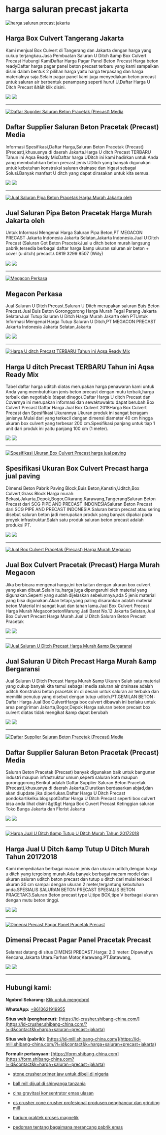# harga saluran precast jakarta

<a href="https://swt.shibang-china.com/?l=id&img&k=harga+saluran+precast+jakarta" target="_blank">![harga saluran precast jakarta](http://static.shibang-china.com/all-800x300/862.jpg)</a>

## Harga Box Culvert Tangerang Jakarta
Kami menjual Box Culvert di Tangerang dan Jakarta dengan harga yang cukup terjangkau.Jasa Pembuatan Saluran U Ditch &amp Box Culvert Precast Hubungi KamiDaftar Harga Pagar Panel Beton Precast Harga beton readyDaftar harga pagar panel beton precast terbaru yang kami sampaikan disini dalam bentuk 2 pilihan harga yaitu harga terpasang dan harga materialnya saja.Selain pagar panel kami juga menyediakan beton precast untuk saluran air berbentuk penampang seperti huruf U,Daftar Harga U Ditch Precast &lt&lt klik disini.


<a href="https://whatsapp.shibangsoft.com/WhatsApp.php" target="_blank" title="WhatsApp">![](http://static.shibang-china.com/icon/whatsapp.png)</a> <a href="https://swt.shibang-china.com/?l=id&icon&k=harga+saluran+precast+jakarta" target="_blank">![](http://static.shibang-china.com/icon/chat-id.png)</a>

---

<a href="https://swt.shibang-china.com/?l=id&img&k=harga+saluran+precast+jakarta" target="_blank">![Daftar Supplier Saluran Beton Pracetak (Precast) Media](http://static.shibang-china.com/all-800x300/1527.jpg)</a>

## Daftar Supplier Saluran Beton Pracetak (Precast) Media
Informasi Spesifikasi,Daftar Harga,Saluran Beton Pracetak (Precast) (Precast),khususnya di daerah Jakarta.Harga U ditch Precast TERBARU Tahun ini Aqsa Ready MixDaftar harga UDitch ini kami hadirkan untuk Anda yang membutuhkan beton precast jenis UDitch yang banyak digunakan untuk kebutuhan konstruksi saluran drainase dan irigasi sebagai Solusi.Banyak manfaat U ditch yang dapat dirasakan untuk kita semua.


<a href="https://whatsapp.shibangsoft.com/WhatsApp.php" target="_blank" title="WhatsApp">![](http://static.shibang-china.com/icon/whatsapp.png)</a> <a href="https://swt.shibang-china.com/?l=id&icon&k=harga+saluran+precast+jakarta" target="_blank">![](http://static.shibang-china.com/icon/chat-id.png)</a>

---

<a href="https://swt.shibang-china.com/?l=id&img&k=harga+saluran+precast+jakarta" target="_blank">![Jual Saluran Pipa Beton Pracetak Harga Murah Jakarta oleh](http://static.shibang-china.com/all-800x300/244.jpg)</a>

## Jual Saluran Pipa Beton Pracetak Harga Murah Jakarta oleh
Untuk Informasi Mengenai Harga Saluran Pipa Beton,PT MEGACON PRECAST Jakarta Indonesia Jakarta Selatan,Jakarta Indonesia.Jual U Ditch Precast (Saluran Got Beton PracetakJual u ditch beton murah langsung pabrik,tersedia berbagai daftar harga &amp ukuran saluran air beton + cover (u ditch) precast.📞 0819 3299 8507 (Wiily)


<a href="https://whatsapp.shibangsoft.com/WhatsApp.php" target="_blank" title="WhatsApp">![](http://static.shibang-china.com/icon/whatsapp.png)</a> <a href="https://swt.shibang-china.com/?l=id&icon&k=harga+saluran+precast+jakarta" target="_blank">![](http://static.shibang-china.com/icon/chat-id.png)</a>

---

<a href="https://swt.shibang-china.com/?l=id&img&k=harga+saluran+precast+jakarta" target="_blank">![Megacon Perkasa](http://static.shibang-china.com/all-800x300/1289.jpg)</a>

## Megacon Perkasa
Jual Saluran U Ditch Precast.Saluran U Ditch merupakan saluran Buis Beton Precast.Jual Buis Beton Goronggorong Harga Murah Tegal Parang Jakarta SelatanJual Tutup Saluran U Ditch Harga Murah Jakarta oleh PTUntuk Informasi Mengenai Harga Tutup Saluran U Ditch,PT MEGACON PRECAST Jakarta Indonesia Jakarta Selatan,Jakarta


<a href="https://whatsapp.shibangsoft.com/WhatsApp.php" target="_blank" title="WhatsApp">![](http://static.shibang-china.com/icon/whatsapp.png)</a> <a href="https://swt.shibang-china.com/?l=id&icon&k=harga+saluran+precast+jakarta" target="_blank">![](http://static.shibang-china.com/icon/chat-id.png)</a>

---

<a href="https://swt.shibang-china.com/?l=id&img&k=harga+saluran+precast+jakarta" target="_blank">![Harga U ditch Precast TERBARU Tahun ini Aqsa Ready Mix](http://static.shibang-china.com/all-800x300/296.jpg)</a>

## Harga U ditch Precast TERBARU Tahun ini Aqsa Ready Mix
Tabel daftar harga uditch diatas merupakan harga penawaran kami untuk Anda yang membutuhkan jenis beton precast dengan mutu terbaik,harga terbaik dan negotiable (dapat dinego).Daftar Harga U ditch Precast dan Covernya ini merupakan informasi dan sewaktuwaktu dapat berubah.Box Culvert Precast Daftar Harga Jual Box Culvert 2018Harga Box Culvert Precast dan Spesifikasi Ukurannya Ukuran produk ini sangat beragam jenisnya.Mulai dari yang terkecil dengan dimensi diameter 40 cm hingga ukuran box culvert yang terbesar 200 cm.Spesifikasi panjang untuk tiap 1 unit dari produk ini yaitu panjang 100 cm (1 meter).


<a href="https://whatsapp.shibangsoft.com/WhatsApp.php" target="_blank" title="WhatsApp">![](http://static.shibang-china.com/icon/whatsapp.png)</a> <a href="https://swt.shibang-china.com/?l=id&icon&k=harga+saluran+precast+jakarta" target="_blank">![](http://static.shibang-china.com/icon/chat-id.png)</a>

---

<a href="https://swt.shibang-china.com/?l=id&img&k=harga+saluran+precast+jakarta" target="_blank">![Spesifikasi Ukuran Box Culvert Precast harga jual paving](http://static.shibang-china.com/all-800x300/505.jpg)</a>

## Spesifikasi Ukuran Box Culvert Precast harga jual paving
Dimensi Beton Pabrik Paving Block,Buis Beton,Kanstin,Uditch,Box Culvert,Grass Block Harga murah Bekasi,Jakarta,Depok,Bogor,Cikarang,Karawang,TangerangSaluran Beton Precast dari SCG PIPE AND PRECAST INDONESIASaluran Beton Precast dari SCG PIPE AND PRECAST INDONESIA Saluran beton precast atau sering disebut saluran beton jadi merupakan produk yang banyak dipakai pada proyek infrastruktur.Salah satu produk saluran beton precast adalah produksi PT.


<a href="https://whatsapp.shibangsoft.com/WhatsApp.php" target="_blank" title="WhatsApp">![](http://static.shibang-china.com/icon/whatsapp.png)</a> <a href="https://swt.shibang-china.com/?l=id&icon&k=harga+saluran+precast+jakarta" target="_blank">![](http://static.shibang-china.com/icon/chat-id.png)</a>

---

<a href="https://swt.shibang-china.com/?l=id&img&k=harga+saluran+precast+jakarta" target="_blank">![Jual Box Culvert Pracetak (Precast) Harga Murah Megacon](http://static.shibang-china.com/all-800x300/925.jpg)</a>

## Jual Box Culvert Pracetak (Precast) Harga Murah Megacon
Jika berbicara mengenai harga,ini berkaitan dengan ukuran box culvert yang akan dibuat.Selain itu,harga juga dipengaruhi oleh material yang digunakan.Seperti yang sudah dijelaskan sebelumnya,ada 5 jenis material yang bisa digunakan.Akan tetapi,yang paling disarankan adalah material beton.Material ini sangat kuat dan tahan lama.Jual Box Culvert Precast Harga Murah MegaconbetonWarung Jati Barat No.12 Jakarta Selatan,Jual Box Culvert Precast Harga Murah.Jual U Ditch Saluran Beton Precast Pracetak


<a href="https://whatsapp.shibangsoft.com/WhatsApp.php" target="_blank" title="WhatsApp">![](http://static.shibang-china.com/icon/whatsapp.png)</a> <a href="https://swt.shibang-china.com/?l=id&icon&k=harga+saluran+precast+jakarta" target="_blank">![](http://static.shibang-china.com/icon/chat-id.png)</a>

---

<a href="https://swt.shibang-china.com/?l=id&img&k=harga+saluran+precast+jakarta" target="_blank">![Jual Saluran U Ditch Precast Harga Murah &amp Bergaransi](http://static.shibang-china.com/all-800x300/404.jpg)</a>

## Jual Saluran U Ditch Precast Harga Murah &amp Bergaransi
Jual Saluran U Ditch Precast Harga Murah &amp Ukuran Salah satu material yang cukup banyak kita temui sebagai media saluran air drainase adalah uditch.Konstruksi beton pracetak ini di desain untuk saluran air terbuka dan memiliki penutup yang disebut dengan tutup uditch.PT.GEMILAN BETON : Daftar Harga Jual Box CulvertHarga box culvert dibawah ini berlaku untuk area pengiriman Jakarta,Bogor,Depok Harga saluran beton precast box culvert diatas tidak mengikat &amp dapat berubah


<a href="https://whatsapp.shibangsoft.com/WhatsApp.php" target="_blank" title="WhatsApp">![](http://static.shibang-china.com/icon/whatsapp.png)</a> <a href="https://swt.shibang-china.com/?l=id&icon&k=harga+saluran+precast+jakarta" target="_blank">![](http://static.shibang-china.com/icon/chat-id.png)</a>

---

<a href="https://swt.shibang-china.com/?l=id&img&k=harga+saluran+precast+jakarta" target="_blank">![Daftar Supplier Saluran Beton Pracetak (Precast) Media](http://static.shibang-china.com/all-800x300/1419.jpg)</a>

## Daftar Supplier Saluran Beton Pracetak (Precast) Media
Saluran Beton Pracetak (Precast) banyak digunakan baik untuk bangunan industri maupun infrastruktur umum,seperti saluran kota maupun goronggorong.Berikut adalah Daftar Supplier Saluran Beton Pracetak (Precast),khususnya di daerah Jakarta.Diurutkan berdasarkan abjad,dan akan diupdate jika diperlukan.Daftar Harga U Ditch Precast pondokartikelku.blogspotDaftar Harga U Ditch Precast seperti box culvert bisa anda lihat disini &gt&gt Harga Box Cuvert Precast Ketinggian saluran Toko Bunga Jakarta dan Florist Jakarta


<a href="https://whatsapp.shibangsoft.com/WhatsApp.php" target="_blank" title="WhatsApp">![](http://static.shibang-china.com/icon/whatsapp.png)</a> <a href="https://swt.shibang-china.com/?l=id&icon&k=harga+saluran+precast+jakarta" target="_blank">![](http://static.shibang-china.com/icon/chat-id.png)</a>

---

<a href="https://swt.shibang-china.com/?l=id&img&k=harga+saluran+precast+jakarta" target="_blank">![Harga Jual U Ditch &amp Tutup U Ditch Murah Tahun 20172018](http://static.shibang-china.com/all-800x300/1509.jpg)</a>

## Harga Jual U Ditch &amp Tutup U Ditch Murah Tahun 20172018
Kami menyediakan berbagai macam jenis dan ukuran uditch,dengan harga u ditch yang tergolong murah.Ada banyak berbagai macam model dan ukuran saluran uditch beton precast dan tutup u ditch dari mulai terkecil ukuran 30 cm sampai dengan ukuran 2 meter,tergantung kebutuhan anda.SPESIALIS SALURAN BETON PRECAST SPESIALIS BETON PRACETAK3.Saluran Beton precast type U,tipe BOX,tipe V berbagai ukuran dengan mutu beton tinggi.


<a href="https://whatsapp.shibangsoft.com/WhatsApp.php" target="_blank" title="WhatsApp">![](http://static.shibang-china.com/icon/whatsapp.png)</a> <a href="https://swt.shibang-china.com/?l=id&icon&k=harga+saluran+precast+jakarta" target="_blank">![](http://static.shibang-china.com/icon/chat-id.png)</a>

---

<a href="https://swt.shibang-china.com/?l=id&img&k=harga+saluran+precast+jakarta" target="_blank">![Dimensi Precast Pagar Panel Pracetak Precast](http://static.shibang-china.com/all-800x300/1289.jpg)</a>

## Dimensi Precast Pagar Panel Pracetak Precast
Selamat datang di situs DIMENSI PRECAST.Harga: 2.0 meter: Dipawahyu Kencana,Jakarta Utara.Farhan Motor,Karawang.PT.Batawang,

<a href="https://whatsapp.shibangsoft.com/WhatsApp.php" target="_blank" title="WhatsApp">![](http://static.shibang-china.com/icon/whatsapp.png)</a> <a href="https://swt.shibang-china.com/?l=id&icon&k=harga+saluran+precast+jakarta" target="_blank">![](http://static.shibang-china.com/icon/chat-id.png)</a>

---
## Hubungi kami:

**Ngobrol Sekarang:** [Klik untuk mengobrol](https://swt.shibang-china.com?l=id&contact&k=harga+saluran+precast+jakarta)

**WhatsApp:**  [+8613621919955](https://whatsapp.shibangsoft.com/WhatsApp.php)

**Situs web (penghancur):** [https://id-crusher.shibang-china.com/](https://id-crusher.shibang-china.com/?l=id&contact&k=harga+saluran+precast+jakarta)

**Situs web (pabrik):** [https://id-mill.shibang-china.com/](https://id-mill.shibang-china.com/?l=id&contact&k=harga+saluran+precast+jakarta)

**Formulir pertanyaan:** [https://form.shibang-china.com](https://form.shibang-china.com?l=id&contact&k=harga+saluran+precast+jakarta)

* [stone crusher primer jaw untuk dibeli di nigeria](../20/stone%20crusher%20primer%20jaw%20untuk%20dibeli%20di%20nigeria.md)

* [ball mill dijual di shinyanga tanzania](../17/ball%20mill%20dijual%20di%20shinyanga%20tanzania.md)

* [cina gravitasi konsentrator emas ulasan](../22/cina%20gravitasi%20konsentrator%20emas%20ulasan.md)

* [cs crusher cone crusher profesional produsen penghancur dan grinding mill](../17/cs%20crusher%20cone%20crusher%20profesional%20produsen%20penghancur%20dan%20grinding%20mill.md)

* [barium praktek proses magnetik](../30/barium%20praktek%20proses%20magnetik.md)

* [pedoman tentang bagaimana merancang pabrik emas](../26/pedoman%20tentang%20bagaimana%20merancang%20pabrik%20emas.md)